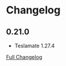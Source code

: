 # Changelog

## 0.21.0

* Teslamate 1.27.4

[Full Changelog](https://github.com/matt-FFFFFF/hassio-addon-teslamate/blob/main/CHANGELOG-FULL.md)
